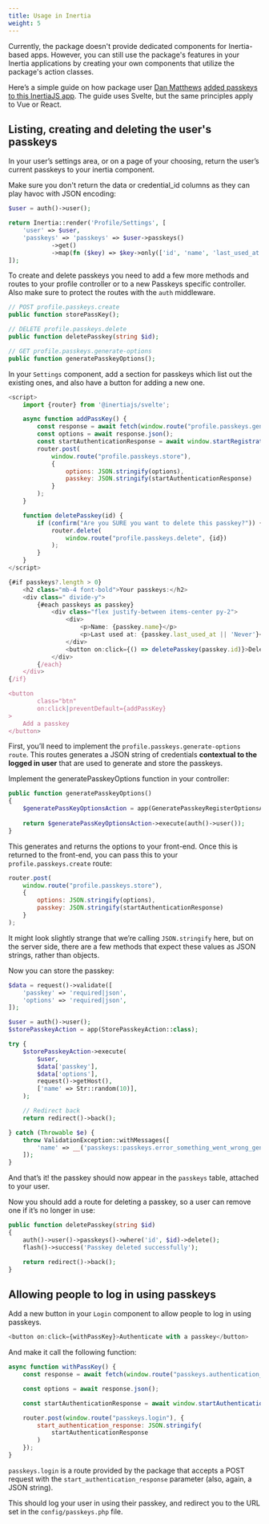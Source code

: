```yaml
---
title: Usage in Inertia
weight: 5
---
```


Currently, the package doesn't provide dedicated components for Inertia-based apps. However, you can still use the
package's features in your Inertia applications by creating your own components that utilize the package's action
classes.

Here’s a simple guide on how package user [Dan Matthews](https://bsky.app/profile/danmatthews.me) [added passkeys to this InertiaJS app](https://danmatthews.me/posts/implementing-passkeys-in-inertiajs-using-spaties-new-passkeys-package-eb480). The guide uses Svelte, but the same principles apply to Vue or React.

## Listing, creating and deleting the user's passkeys

In your user’s settings area, or on a page of your choosing, return the user’s current passkeys to your inertia
component.

Make sure you don't return the data or credential_id columns as they can play havoc with JSON encoding:

```php
$user = auth()->user();

return Inertia::render('Profile/Settings', [
    'user' => $user,
    'passkeys' => 'passkeys' => $user->passkeys()
			->get()
			->map(fn ($key) => $key->only(['id', 'name', 'last_used_at'])),
]);
```

To create and delete passkeys you need to add a few more methods and routes to your profile controller or to a new Passkeys specific controller. Also make sure to protect the routes with the `auth` middleware. 

```php
// POST profile.passkeys.create
public function storePassKey();

// DELETE profile.passkeys.delete
public function deletePasskey(string $id); 

// GET profile.passkeys.generate-options
public function generatePasskeyOptions(); 
```

In your `Settings` component, add a section for passkeys which list out the existing ones, and also have a button for adding a new one.

```js
<script>
    import {router} from '@inertiajs/svelte';

    async function addPassKey() {
        const response = await fetch(window.route("profile.passkeys.generate-options"));
        const options = await response.json();
        const startAuthenticationResponse = await window.startRegistration(options);
        router.post(
            window.route("profile.passkeys.store"),
            {
                options: JSON.stringify(options),
                passkey: JSON.stringify(startAuthenticationResponse)
            }
        );
    }

    function deletePasskey(id) {
        if (confirm("Are you SURE you want to delete this passkey?")) {
            router.delete(
                window.route("profile.passkeys.delete", {id})
            );
        }
    }
</script>

{#if passkeys?.length > 0}
    <h2 class="mb-4 font-bold">Your passkeys:</h2>
    <div class=" divide-y">
        {#each passkeys as passkey}
            <div class="flex justify-between items-center py-2">
                <div>
                    <p>Name: {passkey.name}</p>
                    <p>Last used at: {passkey.last_used_at || 'Never'}</p>
                </div>
                <button on:click={() => deletePasskey(passkey.id)}>Delete</button>
            </div>
        {/each}
    </div>
{/if}

<button
        class="btn"
        on:click|preventDefault={addPassKey}
>
    Add a passkey
</button>
```

First, you’ll need to implement the `profile.passkeys.generate-options route`. This routes generates a JSON string of credentials **contextual to the logged in user** that are used to generate and store the passkeys.

Implement the generatePasskeyOptions function in your controller:

```php
public function generatePasskeyOptions()
{
    $generatePassKeyOptionsAction = app(GeneratePasskeyRegisterOptionsAction::class);
    
    return $generatePassKeyOptionsAction->execute(auth()->user());
}
```

This generates and returns the options to your front-end. Once this is returned to the front-end, you can pass this to your `profile.passkeys.create` route:

```js
router.post(
    window.route("profile.passkeys.store"),
    {
        options: JSON.stringify(options),
        passkey: JSON.stringify(startAuthenticationResponse)
    }
);
```

It might look slightly strange that we’re calling `JSON.stringify` here, but on the server side, there are a few methods that expect these values as JSON strings, rather than objects.

Now you can store the passkey:

```php
$data = request()->validate([
    'passkey' => 'required|json',
    'options' => 'required|json',
]);

$user = auth()->user();
$storePasskeyAction = app(StorePasskeyAction::class);

try {
    $storePasskeyAction->execute(
        $user,
        $data['passkey'],
        $data['options'],
        request()->getHost(),
        ['name' => Str::random(10)],
    );

	// Redirect back
	return redirect()->back();

} catch (Throwable $e) {
    throw ValidationException::withMessages([
        'name' => __('passkeys::passkeys.error_something_went_wrong_generating_the_passkey'),
    ]);
}
```

And that’s it! the passkey should now appear in the `passkeys` table, attached to your user.

Now you should add a route for deleting a passkey, so a user can remove one if it’s no longer in use:

```php
public function deletePasskey(string $id)
{
    auth()->user()->passkeys()->where('id', $id)->delete();
    flash()->success('Passkey deleted successfully');

    return redirect()->back();
}
```

## Allowing people to log in using passkeys

Add a new button in your `Login` component to allow people to log in using passkeys.

```js
<button on:click={withPassKey}>Authenticate with a passkey</button>
```

And make it call the following function:

```js
async function withPassKey() {
    const response = await fetch(window.route("passkeys.authentication_options"));

    const options = await response.json();

    const startAuthenticationResponse = await window.startAuthentication({ optionsJSON: options });

    router.post(window.route("passkeys.login"), {
        start_authentication_response: JSON.stringify(
            startAuthenticationResponse
        )
    });
}
```

`passkeys.login` is a route provided by the package that accepts a POST request with the `start_authentication_response` parameter (also, again, a JSON string).

This should log your user in using their passkey, and redirect you to the URL set in the `config/passkeys.php` file.

